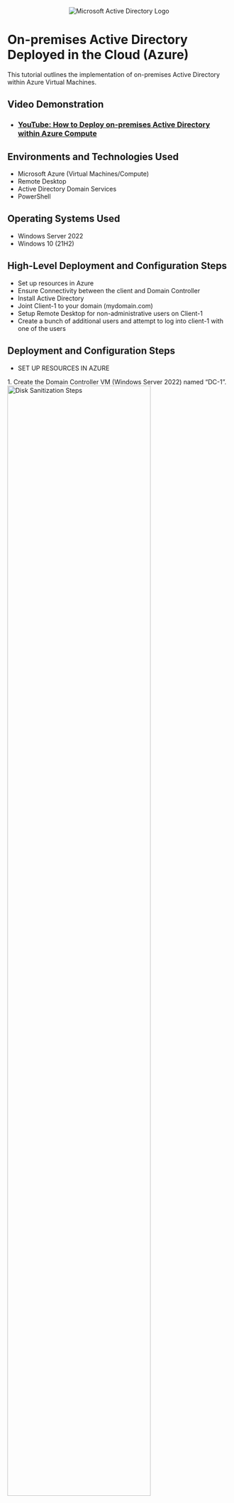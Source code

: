 <p align="center">
<img src="https://i.imgur.com/pU5A58S.png" alt="Microsoft Active Directory Logo"/>
</p>

<h1>On-premises Active Directory Deployed in the Cloud (Azure)</h1>
This tutorial outlines the implementation of on-premises Active Directory within Azure Virtual Machines.<br />


<h2>Video Demonstration</h2>

- ### [YouTube: How to Deploy on-premises Active Directory within Azure Compute](https://www.youtube.com)

<h2>Environments and Technologies Used</h2>

- Microsoft Azure (Virtual Machines/Compute)
- Remote Desktop
- Active Directory Domain Services
- PowerShell

<h2>Operating Systems Used </h2>

- Windows Server 2022
- Windows 10 (21H2)

<h2>High-Level Deployment and Configuration Steps</h2>

- Set up resources in Azure
- Ensure Connectivity between the client and Domain Controller
- Install Active Directory
- Joint Client-1 to your domain (mydomain.com)
- Setup Remote Desktop for non-administrative users on Client-1
- Create a bunch of additional users and attempt to log into client-1 with one of the users

<h2>Deployment and Configuration Steps</h2>

- SET UP RESOURCES IN AZURE
<p>
1. Create the Domain Controller VM (Windows Server 2022) named “DC-1”.
<img src="https://i.imgur.com/cEGxBGS.png" height="80%" width="80%" alt="Disk Sanitization Steps"/>
</p>
2. Set Domain Controller’s NIC Private IP address to be static.
<img src="https://i.imgur.com/e5BUqgf.png" height="80%" width="80%" alt="Disk Sanitization Steps"/>
<img src="https://i.imgur.com/qgzlRt4.png" height="80%" width="80%" alt="Disk Sanitization Steps"/>
<img src="https://i.imgur.com/8OaIpeF.png" height="40%" width="40%" alt="Disk Sanitization Steps"/>
<img src="https://i.imgur.com/T0tmMKo.png" height="80%" width="80%" alt="Disk Sanitization Steps"/>
</p>
3. Create the Client VM (Windows 10) named “Client-1”. 
<img src="https://i.imgur.com/kVbF486.png" height="80%" width="80%" alt="Disk Sanitization Steps"/>
</p>
<br />
- ENSURE CONNECTIVITY BETWEEN THE CLIENT AND DOMAIN CONTROLLER
</p>
4. Login to Client-1 with Remote Desktop and ping DC-1’s private IP address with ping -t <10.0.0.5> (perpetual ping).  
<img src="https://i.imgur.com/rfpvju4.png" height="40%" width="40%" alt="Disk Sanitization Steps"/>
</p>
5. Login to the Domain Controller and enable ICMPv4 in on the local windows Firewal. 
<img src="https://i.imgur.com/MVLQoJq.png" height="80%" width="80%" alt="Disk Sanitization Steps"/>
<img src="https://i.imgur.com/6ryPaC7.png" height="80%" width="80%" alt="Disk Sanitization Steps"/>
</p>
6. Check back at Client-1 to see the ping succeed.
<img src="https://i.imgur.com/50MqGdv.png" height="50%" width="50%" alt="Disk Sanitization Steps"/>
</p>
<br />
- INSTALL ACTIVE DIRECTORY
</p>
7. Login to DC-1 and install Active Directory Domain Services
<img src="https://i.imgur.com/X0tBXrO.png" height="40%" width="40%" alt="Disk Sanitization Steps"/> 
</p>
     a. Add roles and features
<img src="https://i.imgur.com/lv0FZDG.png" height="50%" width="50%" alt="Disk Sanitization Steps"/>
<img src="https://i.imgur.com/q46NGa3.png" height="50%" width="50%" alt="Disk Sanitization Steps"/>
<img src="https://i.imgur.com/S0U6AUH.png" height="50%" width="50%" alt="Disk Sanitization Steps"/>
<img src="https://i.imgur.com/vjjtLMm.png" height="50%" width="50%" alt="Disk Sanitization Steps"/>
<img src="https://i.imgur.com/cX9NMml.png" height="50%" width="50%" alt="Disk Sanitization Steps"/>
<img src="https://i.imgur.com/2ZJccyp.png" height="30%" width="30%" alt="Disk Sanitization Steps"/>
<img src="https://i.imgur.com/ghAeNt3.png" height="50%" width="50%" alt="Disk Sanitization Steps"/>
<img src="https://i.imgur.com/jOCwitD.png" height="50%" width="50%" alt="Disk Sanitization Steps"/>
<img src="https://i.imgur.com/SAnmanx.png" height="50%" width="50%" alt="Disk Sanitization Steps"/>
<img src="https://i.imgur.com/IolZQ9Q.png" height="50%" width="50%" alt="Disk Sanitization Steps"/>
</p>
     b. Promote as a DC: Setup a new forest as mydomain.com   
<img src="https://i.imgur.com/tpAG3tU.png" height="50%" width="50%" alt="Disk Sanitization Steps"/>
<img src="https://i.imgur.com/5dSNftd.png" height="50%" width="50%" alt="Disk Sanitization Steps"/>
<img src="https://i.imgur.com/mIgNGO2.png" height="50%" width="50%" alt="Disk Sanitization Steps"/>
<img src="https://i.imgur.com/gGhAeMf.png" height="50%" width="50%" alt="Disk Sanitization Steps"/>
<img src="https://i.imgur.com/vqhAOB6.png" height="50%" width="50%" alt="Disk Sanitization Steps"/>
<img src="https://i.imgur.com/fLTA7yx.png" height="50%" width="50%" alt="Disk Sanitization Steps"/>
<img src="https://i.imgur.com/nNs22ex.png" height="50%" width="50%" alt="Disk Sanitization Steps"/>
<img src="https://i.imgur.com/wxxxRoG.png" height="50%" width="50%" alt="Disk Sanitization Steps"/>
</p>
     c. Restart and then log back into DC-1 as user: mydomain.com\labuser
<img src="https://i.imgur.com/A37kaNl.png" height="80%" width="80%" alt="Disk Sanitization Steps"/>
</p>
<br />
- CREATE AN ADMIN AND NORMAL USER ACCOUNT IN ACTIVE DIRECTORY     
</p>
8. In Active Directory Users and Computers, create two folders called "_EMPLOYEES" and "_ADMINS"     
<img src="https://i.imgur.com/i1mCvqH.png" height="50%" width="50%" alt="Disk Sanitization Steps"/>
<img src="https://i.imgur.com/OfqCr4W.png" height="50%" width="50%" alt="Disk Sanitization Steps"/>
<img src="https://i.imgur.com/ucwdE44.png" height="50%" width="50%" alt="Disk Sanitization Steps"/>
<img src="https://i.imgur.com/4ZHQQ7p.png" height="50%" width="50%" alt="Disk Sanitization Steps"/>
</p>
9. Create a new employee named "fred meka" with the username of "fred_admin"
<img src="https://i.imgur.com/ZXCGwTr.png" height="50%" width="50%" alt="Disk Sanitization Steps"/>
<img src="https://i.imgur.com/ndl8yyP.png" height="50%" width="50%" alt="Disk Sanitization Steps"/>
<img src="https://i.imgur.com/JkBa8ku.png" height="50%" width="50%" alt="Disk Sanitization Steps"/>
<img src="https://i.imgur.com/8HtyXcG.png" height="50%" width="50%" alt="Disk Sanitization Steps"/>
<img src="https://i.imgur.com/oqqVZV4.png" height="50%" width="50%" alt="Disk Sanitization Steps"/>
</p>
10. Add fred_admin to the "Domain Admins" Security Group      
<img src="https://i.imgur.com/U4OSzQt.png" height="50%" width="50%" alt="Disk Sanitization Steps"/>
<img src="https://i.imgur.com/V9z3CBi.png" height="50%" width="50%" alt="Disk Sanitization Steps"/>
<img src="https://i.imgur.com/kZgd9KO.png" height="50%" width="50%" alt="Disk Sanitization Steps"/>
<img src="https://i.imgur.com/nJBJ3Qf.png" height="50%" width="50%" alt="Disk Sanitization Steps"/>
<img src="https://i.imgur.com/uMb8gOd.png" height="50%" width="50%" alt="Disk Sanitization Steps"/>
<img src="https://i.imgur.com/5daK5z7.png" height="50%" width="50%" alt="Disk Sanitization Steps"/>
</p>
11. Log off as "labuser" on DC-1 Remote Desktop connection and log back in as "mydomain.com\fred_admin"
<img src="https://i.imgur.com/61VjoBa.png" height="50%" width="50%" alt="Disk Sanitization Steps"/>
<img src="https://i.imgur.com/px7vTJS.png" height="50%" width="50%" alt="Disk Sanitization Steps"/>
</p>
<br />
- JOINT CLIENT-1 TO YOUR DOMAIN (MYDOMAIN.COM)     
</p>
12. From Azure Portal, set client-1 DNS setting to DC-1 private IP Address: 10.0.0.4 and restart Client-1
<img src="https://i.imgur.com/0xKZ37v.png" height="80%" width="80%" alt="Disk Sanitization Steps"/>
<img src="https://i.imgur.com/oO6CYyQ.png" height="80%" width="80%" alt="Disk Sanitization Steps"/>
<img src="https://i.imgur.com/EYv0EKk.png" height="50%" width="50%" alt="Disk Sanitization Steps"/>
<img src="https://i.imgur.com/3DsrDBi.png" height="50%" width="50%" alt="Disk Sanitization Steps"/>
</p>
13. Login to Client-1 (Remote Desktop) as labuser and join it to the domain (computer will restart)
</p>  
     a. System -> Renamed this PC (Advanced) -> Change -> Member of Domain (mydomain.com) then enter name and password
<img src="https://i.imgur.com/nujEw2x.png" height="80%" width="80%" alt="Disk Sanitization Steps"/>
<img src="https://i.imgur.com/c6euuEX.png" height="80%" width="80%" alt="Disk Sanitization Steps"/>
<img src="https://i.imgur.com/dAntXCQ.png" height="50%" width="50%" alt="Disk Sanitization Steps"/>
<img src="https://i.imgur.com/haOKmPk.png" height="50%" width="50%" alt="Disk Sanitization Steps"/>
     b. Login to the Domain Controller (Remote Desktop) and verify Client-1 shows up in Active Directory Users and Computer   
<img src="" height="80%" width="80%" alt="Disk Sanitization Steps"/>
</p>
<br /> 
- SETUP REMOTE DESKTOP FOR NON-ADMINISTRATIVE USERS ON CLIENT-1
</p>
14. Log into Client-1 as mydomain.com\fred_admin
<img src="https://i.imgur.com/QvVOTyF.png" height="50%" width="50%" alt="Disk Sanitization Steps"/>
</p>
15. Open system properties and click "Remote Desktop"
<img src="https://i.imgur.com/Vuz1F0m.png" height="60%" width="60%" alt="Disk Sanitization Steps"/>
</p>
16. Allow "domain users" access to remote desktop
<img src="https://i.imgur.com/BqfdwHD.png" height="40%" width="40%" alt="Disk Sanitization Steps"/>
<img src="https://i.imgur.com/5Yxt0tL.png" height="40%" width="40%" alt="Disk Sanitization Steps"/>
You can now log into Client-1 as a non-administrative user.
</p>
<br /> 
- CREATE A BUNCH OF ADDITIONAL USERS AND ATTEMPT TO LOG INTO CLIENT-1 WITH ONE OF THE USERS
</p>
17. Login to DC-1 as fred_admin and open PowerShell ISE as an administrator  
<img src="https://i.imgur.com/fbrCVB1.png" height="50%" width="50%" alt="Disk Sanitization Steps"/>
</p>
18. Create a new file and paste the contents of the script into it (https://github.com/joshmadakor1/AD_PS/blob/master/Generate-Names-Create-Users.ps1)
<img src="https://i.imgur.com/MeAiKGd.png" height="50%" width="50%" alt="Disk Sanitization Steps"/>
</p>
19. Run the script and observe the accounts being created
<img src="https://i.imgur.com/NzyZMPp.png" height="50%" width="50%" alt="Disk Sanitization Steps"/>
</p>
20. When finished, open Active Directory Users and Computers and observe the accounts being created      
<img src="https://i.imgur.com/rKnl71r.png" height="50%" width="50%" alt="Disk Sanitization Steps"/>
</p>
21. Attempt to log into Client-1 with one of the accounts (badobo.xagi)
<img src="https://i.imgur.com/w9MNfCd.png" height="50%" width="50%" alt="Disk Sanitization Steps"/>
<img src="https://i.imgur.com/nTiioja.png" height="50%" width="50%" alt="Disk Sanitization Steps"/>


